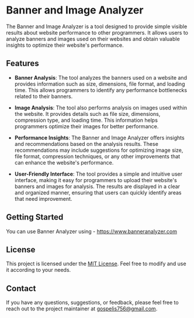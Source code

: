 # Banner and Image Analyzer

The Banner and Image Analyzer is a tool designed to provide simple visible results about website performance to other programmers. It allows users to analyze banners and images used on their websites and obtain valuable insights to optimize their website's performance.

## Features

- **Banner Analysis**: The tool analyzes the banners used on a website and provides information such as size, dimensions, file format, and loading time. This allows programmers to identify any performance bottlenecks related to their banners.

- **Image Analysis**: The tool also performs analysis on images used within the website. It provides details such as file size, dimensions, compression type, and loading time. This information helps programmers optimize their images for better performance.

- **Performance Insights**: The Banner and Image Analyzer offers insights and recommendations based on the analysis results. These recommendations may include suggestions for optimizing image size, file format, compression techniques, or any other improvements that can enhance the website's performance.

- **User-Friendly Interface**: The tool provides a simple and intuitive user interface, making it easy for programmers to upload their website's banners and images for analysis. The results are displayed in a clear and organized manner, ensuring that users can quickly identify areas that need improvement.

## Getting Started

You can use Banner Analyzer using - https://www.banneranalyzer.com

## License

This project is licensed under the [MIT License](LICENSE). Feel free to modify and use it according to your needs.

## Contact

If you have any questions, suggestions, or feedback, please feel free to reach out to the project maintainer at [gospelis756@gmail.com](mailto:gospelis756@gmail.com).
